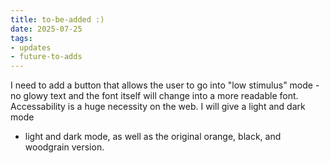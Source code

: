 ```yaml
---
title: to-be-added :)
date: 2025-07-25
tags:
- updates
- future-to-adds
---
```

I need to add a button that allows the user to go into "low stimulus" mode - no glowy text and the font itself will change into a more readable font. Accessability is a huge necessity on the web. I will give a light and dark mode  

- light and dark mode, as well as the original orange, black, and woodgrain version. 


